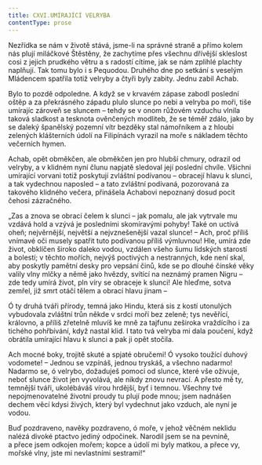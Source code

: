 ```yaml
---
title: CXVI.UMÍRAJÍCÍ VELRYBA
contentType: prose
---
```


  

Nezřídka se nám v životě stává, jsme-li na správné straně a přímo kolem nás plují miláčkové Štěstěny, že zachytíme přes všechnu dřívější skleslost cosi z jejich prudkého větru a s radostí cítíme, jak se nám zplihlé plachty naplňují. Tak tomu bylo i s Pequodou. Druhého dne po setkání s veselým Mládencem spatřila totiž velryby a čtyři byly zabity. Jednu zabil Achab.

Bylo to pozdě odpoledne. A když se v krvavém zápase zabodl poslední oštěp a za překrásného západu plulo slunce po nebi a velryba po moři, tiše umírajíc zároveň se sluncem – tehdy se v onom růžovém vzduchu vlnila taková sladkost a tesknota ověnčených modliteb, že se téměř zdálo, jako by se daleký španělský pozemní vítr bezděky stal námořníkem a z hloubi zelených klášterních údolí na Filipínách vyrazil na moře s nákladem těchto večerních hymen.

Achab, opět obměkčen, ale obměkčen jen pro hlubší chmury, odrazil od velryby, a v klidném nyní člunu napjatě sledoval její poslední chvíle. Všichni umírající vorvani totiž poskytují zvláštní podívanou – obracejí hlavu k slunci, a tak vydechnou naposled – a tato zvláštní podívaná, pozorovaná za takového klidného večera, přinášela Achabovi nepoznaný dosud pocit čehosi zázračného.

„Zas a znova se obrací čelem k slunci – jak pomalu, ale jak vytrvale mu vzdává hold a vzývá je posledními skomíravými pohyby! Také on uctívá oheň; nejvěrnější, největší a nejvznešenější vazal slunce! – Ach, proč příliš vnímavé oči musely spatřit tuto podívanou příliš výmluvnou! Hle, umírá zde život, obklíčen široko daleko vodou, vzdálen všeho šumu lidských starostí a bolestí; v těchto mořích, nejvýš poctivých a nestranných, kde není skal, aby poskytly pamětní desky pro vepsání činů, kde se po dlouhé čínské věky valily vlny mlčky a němě jako hvězdy, svítící na neznámý pramen Nigru – zde tedy umírá život, pln víry se obraceje k slunci! Ale hleďme, sotva zemřel, již smrt otáčí tělem a obrací hlavu jinam –

Ó ty druhá tváři přírody, temná jako Hindu, která sis z kostí utonulých vybudovala zvláštní trůn někde v srdci moří bez zeleně; tys nevěřící, královno, a příliš zřetelně mluvíš ke mně za tajfunu zeširoka vraždícího i za tichého pohřbívání, když nastal klid. I tato tvá velryba mi dala poučení, když obrátila umírající hlavu k slunci a pak ji opět stočila.

Ach mocné boky, trojitě skuté a spjaté obručemi! Ó vysoko toužící duhový vodomete! – Jednou se vzpínáš, jednou tryskáš, a všechno nadarmo! Nadarmo se, ó velrybo, dožaduješ pomoci od slunce, které vše oživuje, neboť slunce život jen vyvolává, ale nikdy znovu nevrací. A přesto mě ty, temnější tváři, ukolébáváš vírou hrdější, byť i temnou. Všechny tvé nepojmenovatelné životní proudy tu plují pode mnou; jsem nadnášen dechem věcí kdysi živých, který byl vydechnut jako vzduch, ale nyní je vodou.

Buď pozdraveno, navěky pozdraveno, ó moře, v jehož věčném neklidu nalézá divoké ptactvo jediný odpočinek. Narodil jsem se na pevnině, a přece jsem odkojen mořem; kopce a údolí mi byly matkou, a přece vy, mořské vlny, jste mi nevlastními sestrami!“
